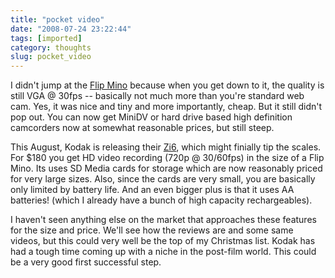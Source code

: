```yaml
---
title: "pocket video"
date: "2008-07-24 23:22:44"
tags: [imported]
category: thoughts
slug: pocket_video
---
```


I didn't jump at the <a href="http://www.theflip.com/products_flip_mino.shtml#scene=sceneMain">Flip Mino</a> because when you get down to it, the quality is still VGA @ 30fps -- basically not much more than you're standard web cam. Yes, it was nice and tiny and more importantly, cheap. But it still didn't pop out. You can now get MiniDV or hard drive based high definition camcorders now at somewhat reasonable prices, but still steep.

This August, Kodak is releasing their <a href="http://www.kodak.com/eknec/PageQuerier.jhtml?pq-path=9/13061/13063&pq-locale=en_US">Zi6</a>, which might finially tip the scales. For $180 you get HD video recording (720p @ 30/60fps) in the size of a Flip Mino. Its uses SD Media cards for storage which are now reasonably priced for very large sizes. Also, since the cards are very small, you are basically only limited by battery life. And an even bigger plus is that it uses AA batteries! (which I already have a bunch of high capacity rechargeables).

I haven't seen anything else on the market that approaches these features for the size and price. We'll see how the reviews are and some same videos, but this could very well be the top of my Christmas list. Kodak has had a tough time coming up with a niche in the post-film world. This could be a very good first successful step.
